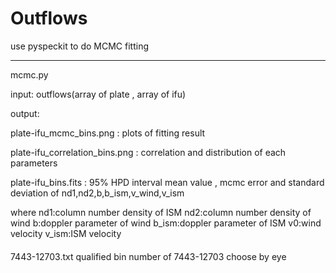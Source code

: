 # Outflows
use pyspeckit to do MCMC fitting

------
mcmc.py

input:
outflows(array of plate , array of ifu)

output:

plate-ifu_mcmc_bins.png : plots of fitting result

plate-ifu_correlation_bins.png : correlation and distribution of each parameters

plate-ifu_bins.fits :
95% HPD interval  mean value , mcmc error and standard deviation of nd1,nd2,b,b_ism,v_wind,v_ism

where 
nd1:column number density of ISM
nd2:column number density of wind
b:doppler parameter of wind
b_ism:doppler parameter of ISM
v0:wind velocity
v_ism:ISM velocity
####

####
7443-12703.txt
qualified bin number of 7443-12703
choose by eye
####

